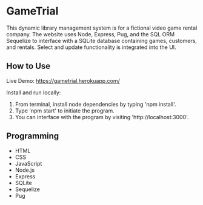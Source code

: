 # GameTrial
This dynamic library management system is for a fictional video game rental company. The website uses Node, Express, Pug, and the SQL ORM Sequelize to interface with a SQLite database containing games, customers, and rentals. Select and update functionality is integrated into the UI.

## How to Use
Live Demo:
https://gametrial.herokuapp.com/

Install and run locally:
1. From terminal, install node dependencies by typing 'npm install'.
2. Type 'npm start' to initiate the program.
3. You can interface with the program by visiting 'http://localhost:3000'.

## Programming
* HTML
* CSS
* JavaScript
* Node.js
* Express
* SQLite
* Sequelize
* Pug
